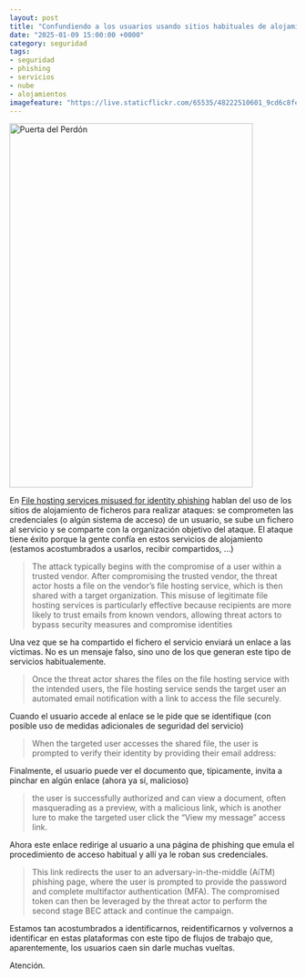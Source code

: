 ```yaml
---
layout: post
title: "Confundiendo a los usuarios usando sitios habituales de alojamiento de información"
date: "2025-01-09 15:00:00 +0000"
category: seguridad
tags:
- seguridad
- phishing
- servicios
- nube
- alojamientos
imagefeature: "https://live.staticflickr.com/65535/48222510601_9cd6c8fe2c_z.jpg"
---
```

<a data-flickr-embed="true" href="https://www.flickr.com/photos/fernand0/48222510601/in/photolist-SUv93m-24rd3T6-24rd49g-2e7RF8G-2f3D3T4-2gtfYmz-2gyJfDL-2hfQ4cw-2hxQfGx-2idYLKA-2jaqkz3-2kx71fT-2kFMYS4-2kMYwwu-2kMYX5U-2kUTtTy-2kWjdDB-2mdfYKq-2mdfYLN-2nffsJm-2prRLHM-2pEwCSo-2pEwCU2-2pK3CZt-2pMN8kU-s2ioZC-s2rqsc-BFN6y9-CA8oFN-Ev3AE3-EYwm9m-FgzRAP-FqF26E-G3FS1y-G5ZudM-PRRmtw-PUBziP-QbmpPJ-Qe9Vc6-QEpmoz-RpkB9A-RsTxQi-RBPJCT-RRmD2H-RVQmnq-SEtYKH-T2HibJ-T6mt6a-24h9dgM-e5L8WT" title="Puerta del Perdón"><img src="https://live.staticflickr.com/65535/48222510601_9cd6c8fe2c_z.jpg" width="427" height="640" alt="Puerta del Perdón"/></a><script async src="//embedr.flickr.com/assets/client-code.js" charset="utf-8"></script>

En [File hosting services misused for identity phishing](https://www.microsoft.com/en-us/security/blog/2024/10/08/file-hosting-services-misused-for-identity-phishing/) hablan del uso de los sitios de alojamiento de ficheros para realizar ataques: se comprometen las credenciales (o algún sistema de acceso) de un usuario, se sube un fichero al servicio y se comparte con la organización objetivo del ataque. El ataque tiene éxito porque la gente confía en estos servicios de alojamiento (estamos acostumbrados a usarlos, recibir compartidos, ...)

> The attack typically begins with the compromise of a user within a trusted vendor. After compromising the trusted vendor, the threat actor hosts a file on the vendor’s file hosting service, which is then shared with a target organization. This misuse of legitimate file hosting services is particularly effective because recipients are more likely to trust emails from known vendors, allowing threat actors to bypass security measures and compromise identities

Una vez que se ha compartido el fichero el servicio enviará un enlace a las víctimas. No es un mensaje falso, sino uno de los que generan este tipo de servicios habitualemente.

> Once the threat actor shares the files on the file hosting service with the intended users, the file hosting service sends the target user an automated email notification with a link to access the file securely.

Cuando el usuario accede al enlace se le pide que se identifique (con posible uso de medidas adicionales de seguridad del servicio)

> When the targeted user accesses the shared file, the user is prompted to verify their identity by providing their email address:

Finalmente, el usuario puede ver el documento que, típicamente, invita a pinchar en algún enlace (ahora ya sí, malicioso)

> the user is successfully authorized and can view a document, often masquerading as a preview, with a malicious link, which is another lure to make the targeted user click the “View my message” access link.

Ahora este enlace redirige al usuario a una página de phishing que emula el procedimiento de acceso habitual y allí ya le roban sus credenciales.

> This link redirects the user to an adversary-in-the-middle (AiTM) phishing page, where the user is prompted to provide the password and complete multifactor authentication (MFA). The compromised token can then be leveraged by the threat actor to perform the second stage BEC attack and continue the campaign.

Estamos tan acostumbrados a identificarnos, reidentificarnos y volvernos a identificar en estas plataformas con este tipo de flujos de trabajo que, aparentemente, los usuarios caen sin darle muchas vueltas.

Atención.
